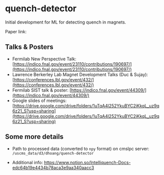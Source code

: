 # quench-detector

Initial development for ML for detecting quench in magnets.

Paper link:


## Talks & Posters

- Fermilab New Perspective Talk: [https://indico.fnal.gov/event/23110/contributions/190697/](https://indico.fnal.gov/event/23110/contributions/190697/)
- Lawrence Berkerley Lab Magnet Development Talks (Duc & Sujay): [https://conferences.lbl.gov/event/432/](https://conferences.lbl.gov/event/432/)
- Fermilab SIST talk & poster: [https://indico.fnal.gov/event/44309/](https://indico.fnal.gov/event/44309/)
- Google slides of meetings: [https://drive.google.com/drive/folders/1uTqA4l252YkuBYC2iKkqL_uz9q6z21_S?usp=sharing](https://drive.google.com/drive/folders/1uTqA4l252YkuBYC2iKkqL_uz9q6z21_S?usp=sharing)

## Some more details

- Path to processed data (converted to `npy` format) on cmslpc server: `/uscms_data/d3/dhoang/quench-detector`

- Additional info: https://www.notion.so/Intelliquench-Docs-edc64b19e4434b78aca3e9aa340aacc3
